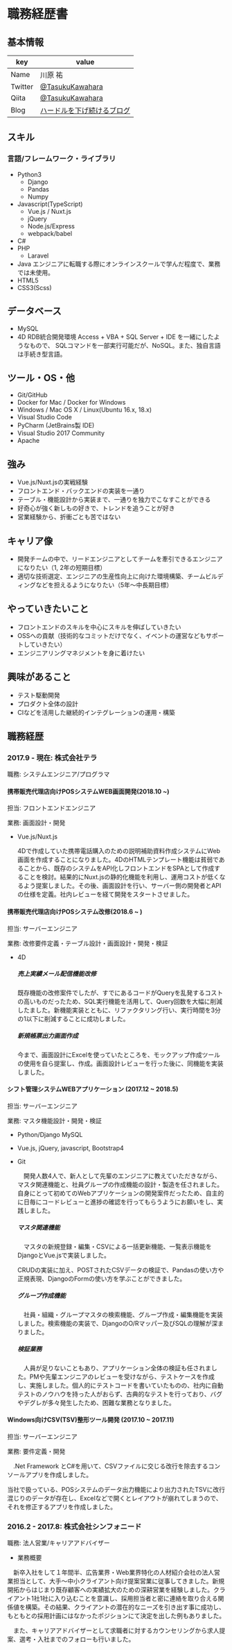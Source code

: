 # 職務経歴書

## 基本情報
| key     | value                                                               |
| ------- | ------------------------------------------------------------------- |
| Name    | 川原 祐                                                             |
| Twitter | [@TasukuKawahara](https://twitter.com/TaskKAWAHARA)                 |
| Qiita   | [@TasukuKawahara](https://qiita.com/TaskKAWAHARA)                   |
| Blog    | [ハードルを下げ続けるブログ](https://task-kawahara.hatenablog.com/) |

## スキル

### 言語/フレームワーク・ライブラリ

- Python3
  - Django
  - Pandas
  - Numpy
- Javascript(TypeScript)
  - Vue.js / Nuxt.js
  - jQuery
  - Node.js/Express
  - webpack/babel
- C#
- PHP
  - Laravel
- Java
  エンジニアに転職する際にオンラインスクールで学んだ程度で、業務では未使用。
- HTML5
- CSS3(Scss)

## データベース

- MySQL
- 4D
  RDB統合開発環境
  Access + VBA + SQL Server + IDE を一緒にしたようなもので、
  SQLコマンドを一部実行可能だが、NoSQL。また、独自言語は手続き型言語。

## ツール・OS・他

- Git/GitHub
- Docker for Mac / Docker for Windows
- Windows / Mac OS X / Linux(Ubuntu 16.x, 18.x)
- Visual Studio Code
- PyCharm (JetBrains製 IDE)
- Visual Studio 2017 Community
- Apache



## 強み

- Vue.js/Nuxt.jsの実戦経験
- フロントエンド・バックエンドの実装を一通り
- テーブル・機能設計から実装まで、一通りを独力でこなすことができる
- 好奇心が強く新しもの好きで、トレンドを追うことが好き
- 営業経験から、折衝ごとも苦ではない



## キャリア像

- 開発チームの中で、リードエンジニアとしてチームを牽引できるエンジニアになりたい（1, 2年の短期目標）
- 適切な技術選定、エンジニアの生産性向上に向けた環境構築、チームビルディングなどを担えるようになりたい（5年〜中長期目標）



## やっていきたいこと

- フロントエンドのスキルを中心にスキルを伸ばしていきたい
- OSSへの貢献（技術的なコミットだけでなく、イベントの運営などもサポートしていきたい）
- エンジニアリングマネジメントを身に着けたい



## 興味があること

- テスト駆動開発
- プロダクト全体の設計
- CIなどを活用した継続的インテグレーションの運用・構築





## 職務経歴

### 2017.9 - 現在: 株式会社テラ

職務: システムエンジニア/プログラマ

#### 携帯販売代理店向けPOSシステムWEB画面開発(2018.10 ~)

担当: フロントエンドエンジニア

業務: 画面設計・開発

- Vue.js/Nuxt.js

   4Dで作成していた携帯電話購入のための説明補助資料作成システムにWeb画面を作成することになりました。4DのHTMLテンプレート機能は貧弱であることから、既存のシステムをAPI化しフロントエンドをSPAとして作成することを検討。結果的にNuxt.jsの静的化機能を利用し、運用コストが低くなるよう提案しました。その後、画面設計を行い、サーバー側の開発者とAPIの仕様を定義。社内レビューを経て開発をスタートさせました。

#### 携帯販売代理店向けPOSシステム改修(2018.6 ~ )

担当: サーバーエンジニア

業務: 改修要件定義・テーブル設計・画面設計・開発・検証

- 4D

  ##### 売上実績メール配信機能改修

  既存機能の改修案件でしたが、すでにあるコードがQueryを乱発するコストの高いものだったため、SQL実行機能を活用して、Query回数を大幅に削減したました。新機能実装とともに、リファクタリング行い、実行時間を3分の1以下に削減することに成功しました。

  ##### 新規帳票出力画面作成

  今まで、画面設計にExcelを使っていたところを、モックアップ作成ツールの使用を自ら提案し、作成。画面設計レビューを行った後に、同機能を実装しました。

#### シフト管理システムWEBアプリケーション (2017.12 ~ 2018.5)

担当: サーバーエンジニア

業務: マスタ機能設計・開発・検証

- Python/Django MySQL

- Vue.js, jQuery, javascript, Bootstrap4

- Git

  　開発人数4人で、新人として先輩のエンジニアに教えていただきながら、マスタ関連機能と、社員グループの作成機能の設計・製造を任されました。自身にとって初めてのWebアプリケーションの開発案件だったため、自主的に日毎にコードレビューと進捗の確認を行ってもらうようにお願いをし、実践しました。

  ##### マスタ関連機能

  　マスタの新規登録・編集・CSVによる一括更新機能、一覧表示機能をDjangoとVue.jsで実装しました。

  CRUDの実装に加え、POSTされたCSVデータの検証で、Pandasの使い方や正規表現、DjangoのFormの使い方を学ぶことができました。

  ##### グループ作成機能

  　社員・組織・グループマスタの検索機能、グループ作成・編集機能を実装しました。検索機能の実装で、DjangoのO/Rマッパー及びSQLの理解が深まりました。

  ##### 検証業務

   　人員が足りないこともあり、アプリケーション全体の検証も任されました。PMや先輩エンジニアのレビューを受けながら、テストケースを作成し、実施しました。個人的にテストコードを書いていたものの、社内に自動テストのノウハウを持った人がおらず、古典的なテストを行っており、バグやデグレが多々発生したため、困難な業務となりました。

#### Windows向けCSV(TSV)整形ツール開発 (2017.10 ~ 2017.11)

担当: サーバーエンジニア

業務: 要件定義・開発

　.Net Framework とC#を用いて、CSVファイルに交じる改行を除去するコンソールアプリを作成しました。

当社で扱っている、POSシステムのデータ出力機能により出力されたTSVに改行混じりのデータが存在し、Excelなどで開くとレイアウトが崩れてしまうので、それを修正するアプリを作成しました。



### 2016.2 - 2017.8: 株式会社シンフォニード

職務: 法人営業/キャリアアドバイザー 

- 業務概要

　新卒入社をして１年間半、広告業界・Web業界特化の人材紹介会社の法人営業担当として、大手〜中小クライアント向け提案営業に従事してきました。新規開拓からはじまり既存顧客への実績拡大のための深耕営業を経験しました。クライアント1社1社に入り込むことを意識し、採用担当者と密に連絡を取り合える関係値を構築。その結果、クライアントの潜在的なニーズを引き出す事に成功し、もともとの採用計画にはなかったポジションにて決定を出した例もありました。

　また、キャリアアドバイザーとして求職者に対するカウンセリングから求人提案、選考・入社までのフォローも行いました。
